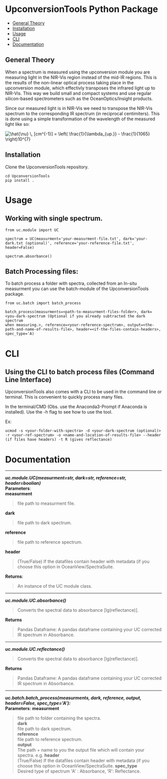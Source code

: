 # UpconversionTools Python Package

* [General Theory](#general-theory)
* [Installation](#installation)
* [Usage](#usage)
* [CLI](#cli)
* [Documentation](#documentation)

## General Theory

When a spectrum is measured using the upconversion module you are measuring light
in the NIR-Vis region instead of the mid-IR regions. This is the results of the non-linear
optical process taking place in the upconversion module, which effectivly transposes the
infrared light up to NIR-Vis. This way we build small and compact systems and use regular
silicon-based spectrometers such as the OceanOptics/Insight products.

Since our measured light is in NIR-Vis we need to transpose the NIR-Vis spectrum to
the corresponding IR spectrum (in reciprocal centimiters). This is done using a simple transformation of the 
wavelength of the measured light like so:
 
<img src="https://latex.codecogs.com/svg.image?\hat{\nu}&space;\,&space;[cm^{-1}]&space;=&space;\left(&space;\frac{1}{\lambda_{up.}}&space;-&space;\frac{1}{1065}&space;&space;\right)10^{7}" title="\hat{\nu} \, [cm^{-1}] = \left( \frac{1}{\lambda_{up.}} - \frac{1}{1065} \right)10^{7}" />

## Installation

Clone the UpconversionTools repository.
```
cd UpconversionTools
pip install .
```

# Usage

## Working with single spectrum.

```
from uc.module import UC

spectrum = UC(measurment='your-measurment-file.txt', dark='your-dark.txt (optional)', reference='your-reference-file.txt', header=False)

spectrum.absorbance()
```


## Batch Processing files:

To batch process a folder with spectra, collected from an In-situ measurment you can use the
batch-module of the UpconversionTools package.

```
from uc.batch import batch_process

batch_process(measurments=<path-to-measurment-files-folder>, dark=<you-dark-spectrum (Optional if you already subtracted the dark spectrum
when measuring.>, reference=<your-reference-spectrum>, output=<the-path-and-name-of-results-file>, header=<if-the-files-contain-headers>,
spec_type='A)

```
# CLI

## Using the CLI to batch process files (Command Line Interface)

UpconversionTools also comes with a CLI to be used in the command line or terminal. This
is convenient to quickly process many files.

In the terminal/CMD (Obs. use the Anaconda3-Prompt if Anaconda is installed). Use the -h flag to see how to use the tool.

Ex:
```
ucmod -s <your-folder-with-spectra> -d <your-dark-spectrum (optional)> -r <your-ref-spectrum> -o <name-and-location-of-results-file> --header (if files have headers) -t R (gives reflectance)

```

# Documentation
___
__*uc.module.UC(measurment=str, dark=str, reference=str, header=boolian)*__ <br>
__Parameters__: <br>
__measurment__ <br>

> file path to measurment file. <br>

__dark__ <br>
> file path to dark spectrum. <br>

__reference__ <br>
> file path to reference spectrum. <br>

__header__ <br>
> (True/False) If the datafiles contain header with metadata (if you choose this option in OceanView/SpectraSuite.

__Returns__: <br>
> An instance of the UC module class.
___
__*uc.module.UC.absorbance()*__ <br>
> Converts the spectral data to absorbance [lg(reflectance)].

__Returns__ <br>
> Pandas Dataframe: A pandas dataframe containing your UC corrected IR spectrum in Absorbance.
___
__*uc.module.UC.reflectance()*__ <br>
> Converts the spectral data to absorbance [lg(reflectance)].

__Returns__ <br>
> Pandas Dataframe: A pandas dataframe containing your UC corrected IR spectrum in Absorbance.

___
__*uc.batch.batch_process(measurments, dark, reference, output,
                  header=False, spec_type='A'):*__ <br>
__Parameters__:
__measurment__ <br>
>
> file path to folder containing the spectra. <br>
__dark__ <br>
> file path to dark spectrum. <br>
__reference__ <br>
> file path to reference spectrum. <br>
__output__ <br>
> The path + name to you the output file which will contain your spectra. e.g.
__header__ <br>
> (True/False) If the datafiles contain header with metadata (if you choose this option in OceanView/SpectraSuite.
__spec_type__ <br>
> Desired type of spectrum 'A' : Absorbance, 'R': Reflectance.
